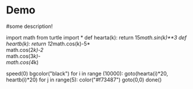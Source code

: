 # Demo 

#some description!

import math
from turtle import *
def hearta(k):
    return 15*math.sin(k)**3
def heartb(k):
    return 12*math.cos(k)-5*\
    math.cos(2*k)-2*\
    math.cos(3*k)-\
    math.cos(4*k)
    
speed(0)
bgcolor("black")
for i in range (10000):
    goto(hearta(i)*20, heartb(i)*20)
    for j in range(5):
        color("#f73487")
    goto(0,0)
done()

